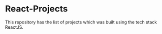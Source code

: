 # React-Projects
This repository has the list of projects which was built using the tech stack ReactJS.
